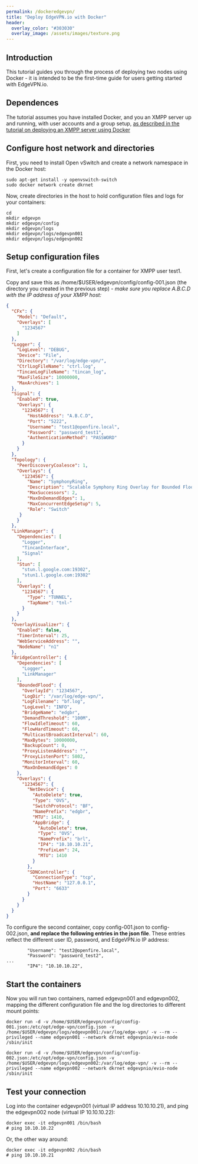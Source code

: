 ```yaml
---
permalink: /dockeredgevpn/
title: "Deploy EdgeVPN.io with Docker"
header:
  overlay_color: "#303030"
  overlay_image: /assets/images/texture.png
---
```


## Introduction

This tutorial guides you through the process of deploying two nodes using Docker - it is intended to be the first-time guide for users getting started with EdgeVPN.io. 

## Dependences

The tutorial assumes you have installed Docker, and you an XMPP server up and running, with user accounts and a group setup, [as described in the tutorial on deploying an XMPP server using Docker](/openfiredocker)

## Configure host network and directories

First, you need to install Open vSwitch and create a network namespace in the Docker host:

```
sudo apt-get install -y openvswitch-switch
sudo docker network create dkrnet
```

Now, create directories in the host to hold configuration files and logs for your containers:

```
cd
mkdir edgevpn
mkdir edgevpn/config
mkdir edgevpn/logs
mkdir edgevpn/logs/edgevpn001
mkdir edgevpn/logs/edgevpn002
```

## Setup configuration files

First, let's create a configuration file for a container for XMPP user test1.

Copy and save this as /home/$USER/edgevpn/config/config-001.json (the directory you created in the previous step) - *make sure you replace A.B.C.D with the IP address of your XMPP host:*

```json
{
  "CFx": {
    "Model": "Default",
    "Overlays": [
      "1234567"
    ]
  },
  "Logger": {
    "LogLevel": "DEBUG",
    "Device": "File",
    "Directory": "/var/log/edge-vpn/",
    "CtrlLogFileName": "ctrl.log",
    "TincanLogFileName": "tincan_log",
    "MaxFileSize": 10000000,
    "MaxArchives": 1
  },
  "Signal": {
    "Enabled": true,
    "Overlays": {
      "1234567": {
        "HostAddress": "A.B.C.D",
        "Port": "5222",
        "Username": "test1@openfire.local",
        "Password": "password_test1",
        "AuthenticationMethod": "PASSWORD"
      }
    }
  },
  "Topology": {
    "PeerDiscoveryCoalesce": 1,
    "Overlays": {
      "1234567": {
        "Name": "SymphonyRing",
        "Description": "Scalable Symphony Ring Overlay for Bounded Flooding.",
        "MaxSuccessors": 2,
        "MaxOnDemandEdges": 1,
        "MaxConcurrentEdgeSetup": 5,
        "Role": "Switch"
     }
    }
  },
  "LinkManager": {
    "Dependencies": [
      "Logger",
      "TincanInterface",
      "Signal"
    ],
    "Stun": [
      "stun.l.google.com:19302",
      "stun1.l.google.com:19302"
    ],
    "Overlays": {
      "1234567": {
        "Type": "TUNNEL",
        "TapName": "tnl-"
      }
    }
  },
  "OverlayVisualizer": {
    "Enabled": false,
    "TimerInterval": 25,
    "WebServiceAddress": "",
    "NodeName": "n1"
  },
  "BridgeController": {
    "Dependencies": [
      "Logger",
      "LinkManager"
    ],
    "BoundedFlood": {
      "OverlayId": "1234567",
      "LogDir": "/var/log/edge-vpn/",
      "LogFilename": "bf.log",
      "LogLevel": "INFO",
      "BridgeName": "edgbr",
      "DemandThreshold": "100M",
      "FlowIdleTimeout": 60,
      "FlowHardTimeout": 60,
      "MulticastBroadcastInterval": 60,
      "MaxBytes": 10000000,
      "BackupCount": 0,
      "ProxyListenAddress": "",
      "ProxyListenPort": 5802,
      "MonitorInterval": 60,
      "MaxOnDemandEdges": 0
    },
    "Overlays": {
      "1234567": {
        "NetDevice": {
          "AutoDelete": true,
          "Type": "OVS",
          "SwitchProtocol": "BF",
          "NamePrefix": "edgbr",
          "MTU": 1410,
          "AppBridge": {
            "AutoDelete": true,
            "Type": "OVS",
            "NamePrefix": "brl",
            "IP4": "10.10.10.21",
            "PrefixLen": 24,
            "MTU": 1410
          }
        },
        "SDNController": {
          "ConnectionType": "tcp",
          "HostName": "127.0.0.1",
          "Port": "6633"
        }
      }
    }
  }
}      
```

To configure the second container, copy config-001.json to config-002.json, **and replace the following entries in the json file**. These entries reflect the different user ID, password, and EdgeVPN.io IP address:

```
        "Username": "test2@openfire.local",
        "Password": "password_test2",
...
        "IP4": "10.10.10.22",
```

## Start the containers

Now you will run two containers, named edgevpn001 and edgevpn002, mapping the different configuration file and the log directories to different mount points:

```
docker run -d -v /home/$USER/edgevpn/config/config-001.json:/etc/opt/edge-vpn/config.json -v /home/$USER/edgevpn/logs/edgevpn001:/var/log/edge-vpn/ -v --rm --privileged --name edgevpn001 --network dkrnet edgevpnio/evio-node /sbin/init

docker run -d -v /home/$USER/edgevpn/config/config-002.json:/etc/opt/edge-vpn/config.json -v /home/$USER/edgevpn/logs/edgevpn002:/var/log/edge-vpn/ -v --rm --privileged --name edgevpn002 --network dkrnet edgevpnio/evio-node /sbin/init
```

## Test your connection

Log into the container edgevpn001 (virtual IP address 10.10.10.21), and ping the edgevpn002 node (virtual IP 10.10.10.22):

```
docker exec -it edgevpn001 /bin/bash
# ping 10.10.10.22
```

Or, the other way around:

```
docker exec -it edgevpn002 /bin/bash
# ping 10.10.10.21
```

